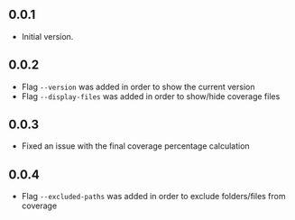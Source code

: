 ## 0.0.1

- Initial version.

## 0.0.2

- Flag `--version` was added in order to show the current version
- Flag `--display-files` was added in order to show/hide coverage files 

## 0.0.3

- Fixed an issue with the final coverage percentage calculation

## 0.0.4

- Flag `--excluded-paths` was added in order to exclude folders/files from coverage 